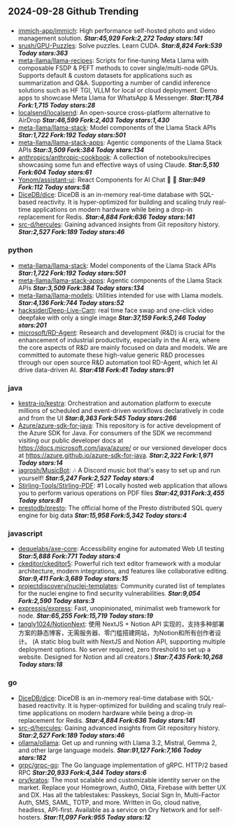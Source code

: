 ## 2024-09-28 Github Trending

### 
* [immich-app/immich](https://github.com/immich-app/immich): High performance self-hosted photo and video management solution. ***Star:45,929 Fork:2,272 Today stars:141***
* [srush/GPU-Puzzles](https://github.com/srush/GPU-Puzzles): Solve puzzles. Learn CUDA. ***Star:8,824 Fork:539 Today stars:363***
* [meta-llama/llama-recipes](https://github.com/meta-llama/llama-recipes): Scripts for fine-tuning Meta Llama with composable FSDP & PEFT methods to cover single/multi-node GPUs. Supports default & custom datasets for applications such as summarization and Q&A. Supporting a number of candid inference solutions such as HF TGI, VLLM for local or cloud deployment. Demo apps to showcase Meta Llama for WhatsApp & Messenger. ***Star:11,784 Fork:1,715 Today stars:28***
* [localsend/localsend](https://github.com/localsend/localsend): An open-source cross-platform alternative to AirDrop ***Star:46,599 Fork:2,403 Today stars:1,430***
* [meta-llama/llama-stack](https://github.com/meta-llama/llama-stack): Model components of the Llama Stack APIs ***Star:1,722 Fork:192 Today stars:501***
* [meta-llama/llama-stack-apps](https://github.com/meta-llama/llama-stack-apps): Agentic components of the Llama Stack APIs ***Star:3,509 Fork:384 Today stars:134***
* [anthropics/anthropic-cookbook](https://github.com/anthropics/anthropic-cookbook): A collection of notebooks/recipes showcasing some fun and effective ways of using Claude. ***Star:5,510 Fork:604 Today stars:61***
* [Yonom/assistant-ui](https://github.com/Yonom/assistant-ui): React Components for AI Chat 💬 🚀 ***Star:949 Fork:112 Today stars:58***
* [DiceDB/dice](https://github.com/DiceDB/dice): DiceDB is an in-memory real-time database with SQL-based reactivity. It is hyper-optimized for building and scaling truly real-time applications on modern hardware while being a drop-in replacement for Redis. ***Star:4,884 Fork:636 Today stars:141***
* [src-d/hercules](https://github.com/src-d/hercules): Gaining advanced insights from Git repository history. ***Star:2,527 Fork:189 Today stars:46***

### python
* [meta-llama/llama-stack](https://github.com/meta-llama/llama-stack): Model components of the Llama Stack APIs ***Star:1,722 Fork:192 Today stars:501***
* [meta-llama/llama-stack-apps](https://github.com/meta-llama/llama-stack-apps): Agentic components of the Llama Stack APIs ***Star:3,509 Fork:384 Today stars:134***
* [meta-llama/llama-models](https://github.com/meta-llama/llama-models): Utilities intended for use with Llama models. ***Star:4,136 Fork:744 Today stars:52***
* [hacksider/Deep-Live-Cam](https://github.com/hacksider/Deep-Live-Cam): real time face swap and one-click video deepfake with only a single image ***Star:37,159 Fork:5,246 Today stars:201***
* [microsoft/RD-Agent](https://github.com/microsoft/RD-Agent): Research and development (R&D) is crucial for the enhancement of industrial productivity, especially in the AI era, where the core aspects of R&D are mainly focused on data and models. We are committed to automate these high-value generic R&D processes through our open source R&D automation tool RD-Agent, which let AI drive data-driven AI. ***Star:418 Fork:41 Today stars:91***

### java
* [kestra-io/kestra](https://github.com/kestra-io/kestra): Orchestration and automation platform to execute millions of scheduled and event-driven workflows declaratively in code and from the UI ***Star:8,363 Fork:545 Today stars:266***
* [Azure/azure-sdk-for-java](https://github.com/Azure/azure-sdk-for-java): This repository is for active development of the Azure SDK for Java. For consumers of the SDK we recommend visiting our public developer docs at https://docs.microsoft.com/java/azure/ or our versioned developer docs at https://azure.github.io/azure-sdk-for-java. ***Star:2,322 Fork:1,971 Today stars:14***
* [jagrosh/MusicBot](https://github.com/jagrosh/MusicBot): 🎶 A Discord music bot that's easy to set up and run yourself! ***Star:5,247 Fork:2,527 Today stars:4***
* [Stirling-Tools/Stirling-PDF](https://github.com/Stirling-Tools/Stirling-PDF): #1 Locally hosted web application that allows you to perform various operations on PDF files ***Star:42,931 Fork:3,455 Today stars:81***
* [prestodb/presto](https://github.com/prestodb/presto): The official home of the Presto distributed SQL query engine for big data ***Star:15,958 Fork:5,342 Today stars:4***

### javascript
* [dequelabs/axe-core](https://github.com/dequelabs/axe-core): Accessibility engine for automated Web UI testing ***Star:5,888 Fork:771 Today stars:4***
* [ckeditor/ckeditor5](https://github.com/ckeditor/ckeditor5): Powerful rich text editor framework with a modular architecture, modern integrations, and features like collaborative editing. ***Star:9,411 Fork:3,689 Today stars:15***
* [projectdiscovery/nuclei-templates](https://github.com/projectdiscovery/nuclei-templates): Community curated list of templates for the nuclei engine to find security vulnerabilities. ***Star:9,054 Fork:2,590 Today stars:3***
* [expressjs/express](https://github.com/expressjs/express): Fast, unopinionated, minimalist web framework for node. ***Star:65,255 Fork:15,719 Today stars:19***
* [tangly1024/NotionNext](https://github.com/tangly1024/NotionNext): 使用 NextJS + Notion API 实现的，支持多种部署方案的静态博客，无需服务器、零门槛搭建网站，为Notion和所有创作者设计。 (A static blog built with NextJS and Notion API, supporting multiple deployment options. No server required, zero threshold to set up a website. Designed for Notion and all creators.) ***Star:7,435 Fork:10,268 Today stars:18***

### go
* [DiceDB/dice](https://github.com/DiceDB/dice): DiceDB is an in-memory real-time database with SQL-based reactivity. It is hyper-optimized for building and scaling truly real-time applications on modern hardware while being a drop-in replacement for Redis. ***Star:4,884 Fork:636 Today stars:141***
* [src-d/hercules](https://github.com/src-d/hercules): Gaining advanced insights from Git repository history. ***Star:2,527 Fork:189 Today stars:46***
* [ollama/ollama](https://github.com/ollama/ollama): Get up and running with Llama 3.2, Mistral, Gemma 2, and other large language models. ***Star:91,127 Fork:7,166 Today stars:182***
* [grpc/grpc-go](https://github.com/grpc/grpc-go): The Go language implementation of gRPC. HTTP/2 based RPC ***Star:20,933 Fork:4,344 Today stars:6***
* [ory/kratos](https://github.com/ory/kratos): The most scalable and customizable identity server on the market. Replace your Homegrown, Auth0, Okta, Firebase with better UX and DX. Has all the tablestakes: Passkeys, Social Sign In, Multi-Factor Auth, SMS, SAML, TOTP, and more. Written in Go, cloud native, headless, API-first. Available as a service on Ory Network and for self-hosters. ***Star:11,097 Fork:955 Today stars:12***
